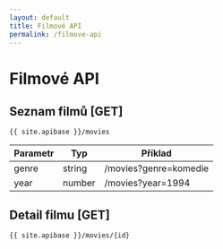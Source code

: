 ```yaml
---
layout: default
title: Filmové API
permalink: /filmove-api
---
```


# Filmové API

## Seznam filmů [GET]

`{{ site.apibase }}/movies`

| Parametr | Typ | Příklad |
|----------|-----|---------|
| genre | string | /movies?genre=komedie |
| year  | number | /movies?year=1994     |

## Detail filmu [GET]

`{{ site.apibase }}/movies/{id}`